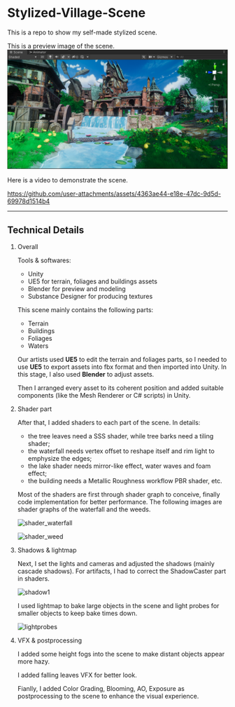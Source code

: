 # Stylized-Village-Scene

This is a repo to show my self-made stylized scene.

This is a preview image of the scene.
![image](https://raw.githubusercontent.com/Miracller/Stylized-Village-Scene/refs/heads/main/preview1.png)


Here is a video to demonstrate the scene.

https://github.com/user-attachments/assets/4363ae44-e18e-47dc-9d5d-69978d1514b4

---

## Technical Details

 1. Overall

    Tools & softwares:
    - Unity
    - UE5 for terrain, foliages and buildings assets
    - Blender for preview and modeling
    - Substance Designer for producing textures
    
    This scene mainly contains the following parts:
    - Terrain
    - Buildings
    - Foliages
    - Waters
    
    Our artists used **UE5** to edit the terrain and foliages parts, so I needed to use **UE5** to export assets into fbx format and then imported into Unity. In this stage, I also used **Blender** to adjust assets.

    Then I arranged every asset to its coherent position and added suitable components (like the Mesh Renderer or C# scripts) in Unity.

2. Shader part
   
     After that, I added shaders to each part of the scene. In details:
    - the tree leaves need a SSS shader, while tree barks need a tiling shader;
    - the waterfall needs vertex offset to reshape itself and rim light to emphysize the edges;
    - the lake shader needs mirror-like effect, water waves and foam effect;
    - the building needs a Metallic Roughness workflow PBR shader, etc.

    Most of the shaders are first through shader graph to conceive, finally code implementation for better performance. The following images are shader graphs of the waterfall and the weeds.
  
    ![shader_waterfall](https://github.com/user-attachments/assets/ecdfdf52-c107-461b-b259-a90720571141)

    ![shader_weed](https://github.com/user-attachments/assets/cc2270dd-3e1b-45e9-a7c6-b27151134b19)
    

3. Shadows & lightmap
   
    Next, I set the lights and cameras and adjusted the shadows (mainly cascade shadows). For artifacts, I had to correct the ShadowCaster part in shaders.
   
    ![shadow1](https://github.com/user-attachments/assets/3a651040-b19e-4290-9718-33e2f35621a2)


    I used lightmap to bake large objects in the scene and light probes for smaller objects to keep bake times down.
   
    ![lightprobes](https://github.com/user-attachments/assets/98041260-8352-46f8-9fbe-eba570e8e503)

  
4. VFX & postprocessing

   I added some height fogs into the scene to make distant objects appear more hazy.

   I added falling leaves VFX for better look.

   Fianlly, I added Color Grading, Blooming, AO, Exposure as postprocessing to the scene to enhance the visual experience.
   

    
    
    


